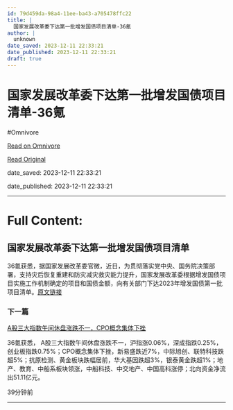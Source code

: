 ```yaml
---
id: 79d459da-98a4-11ee-ba43-a705478ffc22
title: |
  国家发展改革委下达第一批增发国债项目清单-36氪
author: |
  unknown
date_saved: 2023-12-11 22:33:21
date_published: 2023-12-11 22:33:21
draft: true
---
```


# 国家发展改革委下达第一批增发国债项目清单-36氪
#Omnivore

[Read on Omnivore](https://omnivore.app/me/36-18c5c38afad)

[Read Original](https://36kr.com/newsflashes/2557214749743744?f=rss)

date_saved: 2023-12-11 22:33:21

date_published: 2023-12-11 22:33:21

--- 

# Full Content: 

## 国家发展改革委下达第一批增发国债项目清单

36氪获悉，据国家发展改革委官微，近日，为贯彻落实党中央、国务院决策部署，支持灾后恢复重建和防灾减灾救灾能力提升，国家发展改革委根据增发国债项目实施工作机制确定的项目和国债金额，向有关部门下达2023年增发国债第一批项目清单。[原文链接](https://mp.weixin.qq.com/s/cQjm5eLllNaalg0j3SB%5FaA)

### 下一篇

[A股三大指数午间休盘涨跌不一，CPO概念集体下挫](https://36kr.com/newsflashes/2557213222034311)

36氪获悉， A股三大指数午间休盘涨跌不一，沪指涨0.06%，深成指跌0.25%，创业板指跌0.75%；CPO概念集体下挫，新易盛跌近7%，中际旭创、联特科技跌超5%；抗原检测、黄金板块跌幅居前，华大基因跌超3%，银泰黄金跌超1%；地产、教育、中船系板块领涨，中船科技、中交地产、中国高科涨停；北向资金净流出51.11亿元。

39分钟前

---

